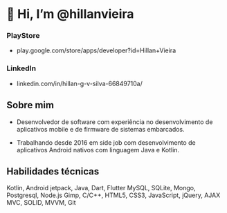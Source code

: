 # 👋 Hi, I’m @hillanvieira

### PlayStore
- play.google.com/store/apps/developer?id=Hillan+Vieira

### LinkedIn
- linkedin.com/in/hillan-g-v-silva-66849710a/


## Sobre mim
- Desenvolvedor de software com experiência no desenvolvimento de aplicativos mobile e de firmware de sistemas embarcados.

- Trabalhando desde 2016 em side job com desenvolvimento de aplicativos Android nativos com linguagem Java e Kotlin.

## Habilidades técnicas
Kotlin, Android jetpack, Java, Dart, Flutter
MySQL, SQLite, Mongo, Postgresql, Node.js
Gimp, C/C++, HTML5, CSS3, JavaScript, jQuery, AJAX
MVC, SOLID, MVVM, Git
